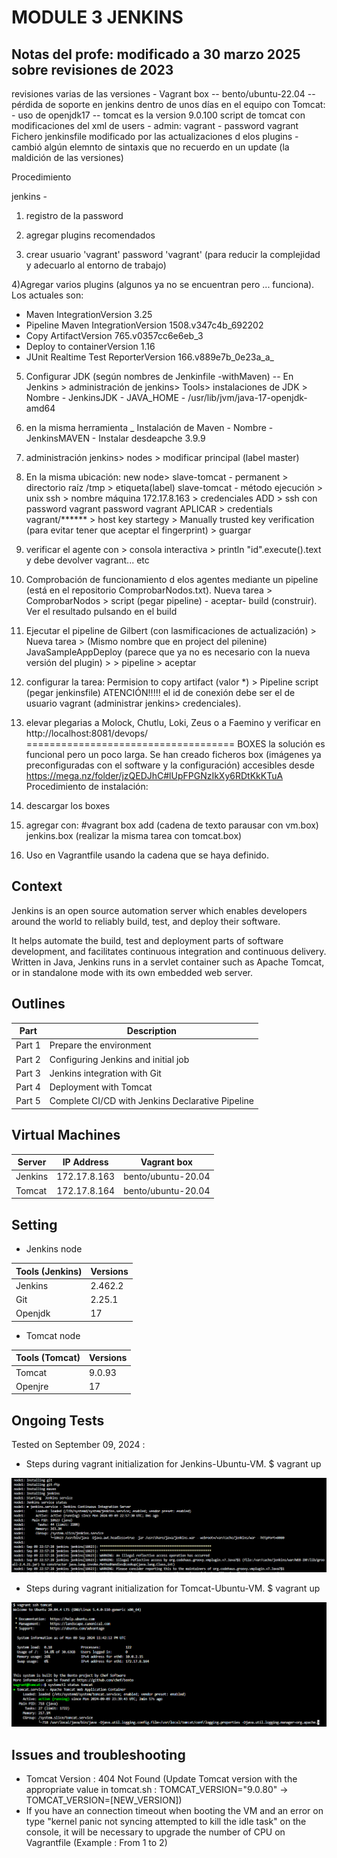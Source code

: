 # MODULE 3 JENKINS

## Notas del profe: modificado a 30 marzo 2025 sobre revisiones de 2023
revisiones varias de las versiones - Vagrant box -- bento/ubuntu-22.04 -- pérdida de soporte en jenkins dentro de unos días
en el equipo con Tomcat: - uso de openjdk17 -- tomcat es la version 9.0.100
	script de tomcat con modificaciones del xml de users - admin: vagrant - password vagrant
Fichero jenkinsfile modificado por las actualizaciones d elos plugins - cambió algún elemnto de sintaxis que no recuerdo en un update (la maldición de las versiones)

Procedimiento

jenkins - 
1) registro de la password

2) agregar plugins recomendados

3) crear usuario 'vagrant' password 'vagrant' (para reducir la complejidad y adecuarlo al entorno de trabajo)

4)Agregar varios plugins (algunos ya no se encuentran pero ... funciona). Los actuales son: 
- Maven IntegrationVersion
3.25
- Pipeline Maven IntegrationVersion
1508.v347c4b_692202
- Copy ArtifactVersion
765.v0357cc6e6eb_3
- Deploy to containerVersion
1.16
- JUnit Realtime Test ReporterVersion
166.v889e7b_0e23a_a_

5) Configurar JDK (según nombres de Jenkinfile -withMaven) -- En Jenkins > administración de jenkins> Tools> instalaciones de JDK > \
Nombre - JenkinsJDK - JAVA_HOME - /usr/lib/jvm/java-17-openjdk-amd64

6) en la misma herramienta _ Instalación de Maven - Nombre -JenkinsMAVEN - Instalar desdeapche 3.9.9 

7) administración jenkins> nodes > modificar principal (label master)

8) En la misma ubicación: new node> slave-tomcat - permanent > directorio raíz /tmp > etiqueta(label) slave-tomcat - método ejecución > unix ssh > nombre máquina 172.17.8.163 > credenciales ADD > ssh con password vagrant password vagrant APLICAR > credentials vagrant/****** > host key startegy > Manually trusted key verification (para evitar tener que aceptar el fingerprint) > guargar

9) verificar el agente con > consola interactiva > println "id".execute().text y debe devolver vagrant... etc

10) Comprobación de funcionamiento d elos agentes mediante un pipeline (está en el repositorio ComprobarNodos.txt). Nueva tarea > ComprobarNodos > script (pegar pipeline) - aceptar- build (construir). Ver el resultado pulsando en el build

11) Ejecutar el pipeline de Gilbert (con lasmificaciones de actualización) > Nueva tarea > (Mismo nombre que en project del pilenine) JavaSampleAppDeploy (parece que ya no es necesario con la nueva versión del plugin) > > pipeline > aceptar

12) configurar la tarea: Permision to copy artifact (valor *) > Pipeline script (pegar jenkinsfile) ATENCIÓN!!!!! el id de conexión debe ser el de usuario vagrant (administrar jenkins> credenciales).

13) elevar plegarias a Molock, Chutlu, Loki, Zeus o a Faemino y verificar en http://localhost:8081/devops/
====================================
BOXES
la solución es funcional pero un poco larga. Se han creado ficheros box (imágenes ya preconfiguradas  con el software y la configuración) accesibles desde https://mega.nz/folder/jzQEDJhC#lUpFPGNzIkXy6RDtKkKTuA
Procedimiento de instalación: 
1) descargar los boxes
2) agregar con: #vagrant box add (cadena de texto parausar con vm.box) jenkins.box (realizar la misma tarea con tomcat.box)
3) Uso en Vagrantfile usando la cadena que se haya definido.



## Context

Jenkins is an open source automation server which enables developers around the world to reliably build, test, and deploy their software.

It helps automate the build, test and deployment parts of software development, and facilitates continuous integration and continuous delivery. Written in Java, Jenkins runs in a servlet container such as Apache Tomcat, or in standalone mode with its own embedded web server. 



## Outlines

Part      | Description
----------|-------
Part 1    | Prepare the environment
Part 2    | Configuring Jenkins and initial job
Part 3    | Jenkins integration with Git
Part 4    | Deployment with Tomcat
Part 5    | Complete CI/CD with Jenkins Declarative Pipeline


## Virtual Machines

Server        | IP Address      |  Vagrant box
--------------|-----------------|---------------
Jenkins       | 172.17.8.163    | bento/ubuntu-20.04
Tomcat        | 172.17.8.164    | bento/ubuntu-20.04


## Setting

- Jenkins node

Tools (Jenkins)           | Versions
--------------------------|-------
Jenkins                   | 2.462.2
Git                       | 2.25.1
Openjdk                   | 17

- Tomcat node

Tools (Tomcat)            | Versions
--------------------------|-------
Tomcat                    | 9.0.93
Openjre                   | 17

## Ongoing Tests

Tested on September 09, 2024 : 
- Steps during vagrant initialization for Jenkins-Ubuntu-VM.
$ vagrant up

![Jenkins](images/JenkinsVM.png)

- Steps during vagrant initialization for Tomcat-Ubuntu-VM.
$ vagrant up

![Tomcat](images/TomcatVM.png)

## Issues and troubleshooting

- Tomcat Version : 404 Not Found (Update Tomcat version with the appropriate value in tomcat.sh : TOMCAT_VERSION="9.0.80" -> TOMCAT_VERSION=[NEW_VERSION])
- If you have an connection timeout when booting the VM and an error on type "kernel panic not syncing attempted to kill the idle task" on the console, it will be necessary to upgrade the number of CPU on Vagrantfile (Example : From 1 to 2)
